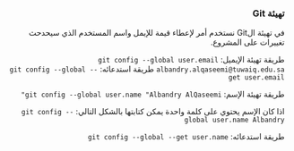 


### <div dir=rtl>تهيئة Git <dir>

<div dir=rtl>
في تهيئة الGit نستخدم أمر لإعطاء قيمة للإيمل واسم المستخدم الذي سيحدحث تغييرات على المشروع.

طريقة تهيئة الإيميل:
``
git config --global user.email albandry.alqaseemi@tuwaiq.edu.sa
``
طريقة استدعائه:
``
git config --global --get user.email 
``

طريقة تهيئة الإسم:
``
git config --global user.name "Albandry AlQaseemi"
``

اذا كان الإسم يحتوي على كلمة واحدة يمكن كتابتها بالشكل التالي:
``
git config --global user.name Albandry
``

طريقة استدعائه:
``
git config --global --get user.name 
``
 <dir>
